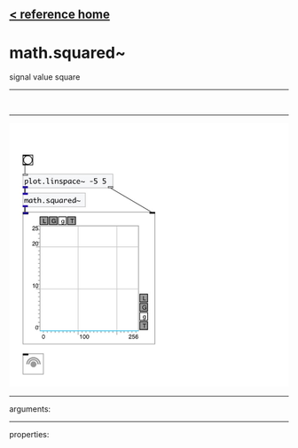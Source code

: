 [< reference home](index.html)
---

# math.squared~


signal value square

---

<br>


---


![example](examples/math.squared~-example.jpg)

---
arguments:


---
properties:


